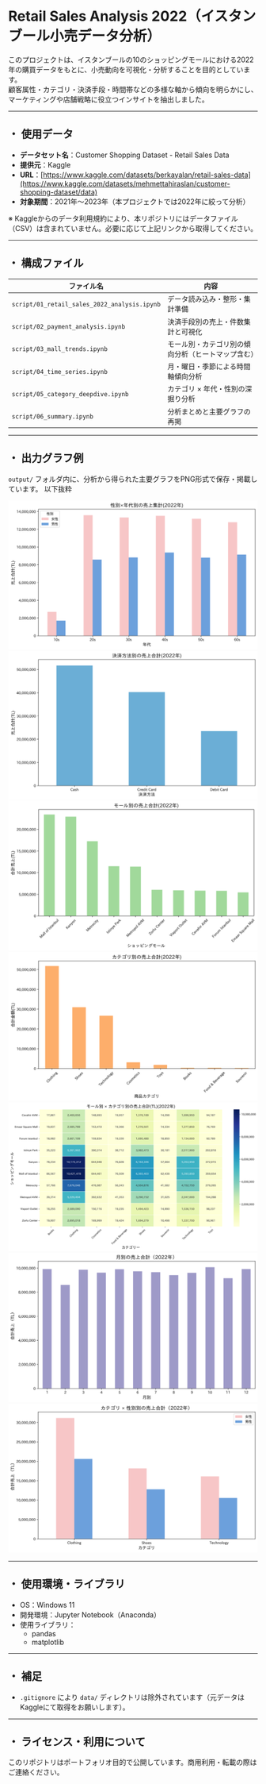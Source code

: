 # Retail Sales Analysis 2022（イスタンブール小売データ分析）

このプロジェクトは、イスタンブールの10のショッピングモールにおける2022年の購買データをもとに、小売動向を可視化・分析することを目的としています。  
顧客属性・カテゴリ・決済手段・時間帯などの多様な軸から傾向を明らかにし、マーケティングや店舗戦略に役立つインサイトを抽出しました。

---

## ・ 使用データ

- **データセット名**：Customer Shopping Dataset - Retail Sales Data  
- **提供元**：Kaggle  
- **URL**：[https://www.kaggle.com/datasets/berkayalan/retail-sales-data](https://www.kaggle.com/datasets/mehmettahiraslan/customer-shopping-dataset/data)
- **対象期間**：2021年〜2023年（本プロジェクトでは2022年に絞って分析）

※ Kaggleからのデータ利用規約により、本リポジトリにはデータファイル（CSV）は含まれていません。必要に応じて上記リンクから取得してください。

---

## ・ 構成ファイル

| ファイル名 | 内容 |
|------------|------|
| `script/01_retail_sales_2022_analysis.ipynb` | データ読み込み・整形・集計準備 |
| `script/02_payment_analysis.ipynb` | 決済手段別の売上・件数集計と可視化 |
| `script/03_mall_trends.ipynb` | モール別・カテゴリ別の傾向分析（ヒートマップ含む） |
| `script/04_time_series.ipynb` | 月・曜日・季節による時間軸傾向分析 |
| `script/05_category_deepdive.ipynb` | カテゴリ × 年代・性別の深掘り分析 |
| `script/06_summary.ipynb` | 分析まとめと主要グラフの再掲 |

---

## ・ 出力グラフ例

`output/` フォルダ内に、分析から得られた主要グラフをPNG形式で保存・掲載しています。
以下抜粋

![01_gender_age_sales](output/01_gender_age_sales_2022.png)
![02_payment_method_sales](output/02_total_sales_by_payment_method.png) 
![04_mall_total_sales](output/04_mall_total_sales.png) 
![06_category_total_sales](output/06_category_total_sales.png) 
![08_mall_category_sales](output/08_mall_category_sales_heatmap.png) 
![10_month_total_sales](output/10_month_total_sales.png) 
![18_gender_sales](output/18_gender_sales.png) 

---

## ・ 使用環境・ライブラリ

- OS：Windows 11
- 開発環境：Jupyter Notebook（Anaconda）
- 使用ライブラリ：
  - pandas
  - matplotlib

---

## ・ 補足

- `.gitignore` により `data/` ディレクトリは除外されています（元データはKaggleにて取得をお願いします）。

---

## ・ ライセンス・利用について

このリポジトリはポートフォリオ目的で公開しています。商用利用・転載の際はご連絡ください。
